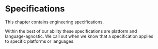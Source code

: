 # Specifications

This chapter contains engineering specifications.

Within the best of our ability these specifications are platform and language-agnostic. We call out when we know that a specification applies to specific platforms or languages.

<!--

LGTM:
- featherless
- larche

-->
